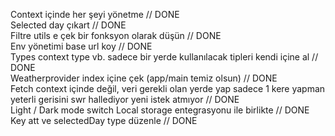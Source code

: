 Context içinde her şeyi yönetme // DONE  
Selected day çıkart // DONE  
Filtre utils e çek bir fonksyon olarak düşün // DONE  
Env yönetimi base url koy // DONE  
Types context type vb. sadece bir yerde kullanılacak tipleri kendi içine al // DONE  
Weatherprovider index içine çek (app/main temiz olsun) // DONE  
Fetch context içinde değil, veri gerekli olan yerde yap sadece 1 kere yapman yeterli gerisini swr hallediyor yeni istek atmıyor // DONE  
Light / Dark mode switch Local storage entegrasyonu ile birlikte // DONE  
Key att ve selectedDay type düzenle // DONE  